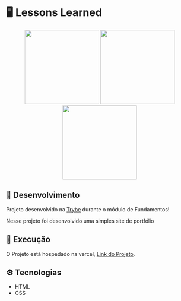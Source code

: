 # 🖥️ Lessons Learned

<div align="center">
<img src="https://user-images.githubusercontent.com/102389576/201978121-2da8d680-1dad-45c0-9ba7-d9940668b943.jpeg" alt="" width="200px"/>
<img src="https://user-images.githubusercontent.com/102389576/201978120-856434d4-0ed9-48c0-a809-964f4014499e.jpeg" alt="" width="200px"/>
<img src="https://user-images.githubusercontent.com/102389576/201978111-9d0e579a-2436-4eae-a308-4444dccc3115.jpeg" alt="" width="200px"/>
</div>

## :microscope: Desenvolvimento

Projeto desenvolvido na <a href="https://betrybe.com/" target="_blank">Trybe</a> durante o módulo de Fundamentos!

Nesse projeto foi desenvolvido uma simples site de portfólio

## :dna: Execução
O Projeto está hospedado na vercel, <a href="https://lessons-learned-j5ts17iit-kauanleites-projects-c7b057ba.vercel.app/" target="_blank">Link do Projeto</a>.


## ⚙️ Tecnologias

- HTML
- CSS


